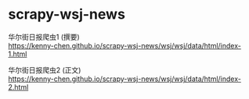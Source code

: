 # scrapy-wsj-news

华尔街日报爬虫1 (撰要)\
https://kenny-chen.github.io/scrapy-wsj-news/wsj/wsj/data/html/index-1.html

华尔街日报爬虫2 (正文)\
https://kenny-chen.github.io/scrapy-wsj-news/wsj/wsj/data/html/index-2.html
